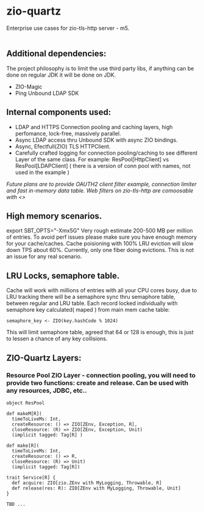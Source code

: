 # zio-quartz

Enterprise use cases for zio-tls-http server - m5.<br><br>

## Additional dependencies:

The project philosophy is to limit the use third party libs, if anything can be done on regular JDK it will be done on JDK.

* ZIO-Magic
* Ping Unbound LDAP SDK

## Internal components used: 

* LDAP and HTTPS Connection pooling and caching layers, high perfomance, lock-free, massively parallel. 
* Async LDAP access thru Unbound SDK with async ZIO bindings.
* Async, Efectfull(ZIO) TLS HTTPClient.
* Carefully crafted logging for connection pooling/caching to see different Layer of the same class.  For example: ResPool[HttpClient] vs ResPool[LDAPClient] 
( there is a version of conn pool with names, not used in the example )

<i>
Future plans are to provide OAUTH2 client filter example, connection limiter and fast in-memory data table. 
Web filters on zio-tls-http are comoosable with <>
</i>  
  
 ## High memory scenarios.
 
 export SBT_OPTS="-Xmx5G" 
 Very rough estimate 200-500 MB per million of entries. To avoid perf issues please make sure you have enough memory for your cache/caches.
 Cache poisioning with 100% LRU eviction will slow down TPS about 60%. Currently, only one fiber doing evictions. This is not an issue for any real scenario.
 
 ## LRU Locks, semaphore table.
 
 Cache will work with millions of entries with all your CPU cores busy, due to LRU tracking there will be a semaphore sync thru semaphore table, between regular and LRU table.
 Each record locked individually with semaphore key calculated( maped ) from main mem cache table:  
 
    semaphore_key <- ZIO(key.hashCode % 1024)  
    
 This will limit semaphore table, agreed that 64 or 128 is enough, this is just to lessen a chance of any key collisions.   
  
 ## ZIO-Quartz Layers:
  
 ### Resource Pool ZIO Layer - connection pooling, you will need to provide two functions: create and release. Can be used with any resources, JDBC, etc..
 
    
    object ResPool
   
    def makeM[R](
      timeToLiveMs: Int,
      createResource: () => ZIO[ZEnv, Exception, R],
      closeResource: (R) => ZIO[ZEnv, Exception, Unit)
      (implicit tagged: Tag[R] )
  
    def make[R](
      timeToLiveMs: Int, 
      createResource: () => R,
      closeResource: (R) => Unit)
      (implicit tagged: Tag[R])
    
    trait Service[R] {
      def acquire: ZIO[zio.ZEnv with MyLogging, Throwable, R]
      def release(res: R): ZIO[ZEnv with MyLogging, Throwable, Unit]
    }
    
    TBD ...
    
